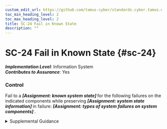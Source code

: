 ```yaml
---
custom_edit_url: https://github.com/tamus-cyber/standards.cyber.tamus.edu/tree/main/static/content/tamus.edu/TAMUS_profile.xml
toc_min_heading_level: 2
toc_max_heading_level: 2
title: SC-24 Fail in Known State
description: ""
---
```


# SC-24 Fail in Known State {#sc-24}

_**Implementation Level**_: Information System\
_**Contributes to Assurance**_: Yes

### Control

Fail to a <strong> <em>[Assignment: known system state]</em> </strong> for the following failures on the indicated components while preserving <strong> <em>[Assignment: system state information]</em> </strong> in failure: <strong> <em>[Assignment: types of system failures on system components]</em> </strong>.

<details>
  <summary>Supplemental Guidance</summary>

Failure in a known state addresses security concerns in accordance with the mission and business needs of organizations. Failure in a known state prevents the loss of confidentiality, integrity, or availability of information in the event of failures of organizational systems or system components. Failure in a known safe state helps to prevent systems from failing to a state that may cause injury to individuals or destruction to property. Preserving system state information facilitates system restart and return to the operational mode with less disruption of mission and business processes.

</details>

